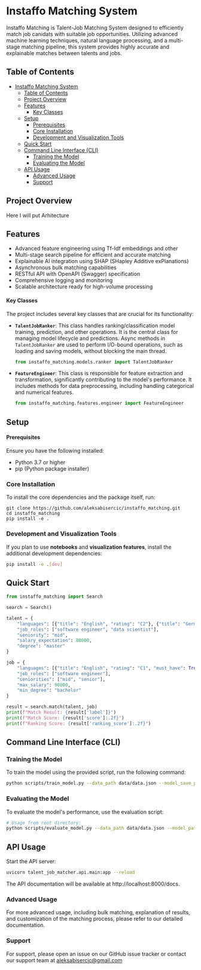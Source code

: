 # Instaffo Matching System

Instaffo Matching is Talent-Job Matching System designed to efficiently match job canidats with suitable job opportunities. Utilizing advanced machine learning techniques, natural language processing, and a multi-stage matching pipeline, this system provides highly accurate and explainable matches between talents and jobs.

## Table of Contents

- [Instaffo Matching System](#instaffo-matching-system)
  - [Table of Contents](#table-of-contents)
  - [Project Overview](#project-overview)
  - [Features](#features)
      - [Key Classes](#key-classes)
  - [Setup](#setup)
      - [Prerequisites](#prerequisites)
    - [Core Installation](#core-installation)
    - [Development and Visualization Tools](#development-and-visualization-tools)
  - [Quick Start](#quick-start)
  - [Command Line Interface (CLI)](#command-line-interface-cli)
    - [Training the Model](#training-the-model)
    - [Evaluating the Model](#evaluating-the-model)
  - [API Usage](#api-usage)
    - [Advanced Usage](#advanced-usage)
    - [Support](#support)

## Project Overview

Here I will put Arhitecture

## Features

- Advanced feature engineering using Tf-Idf embeddings and other
- Multi-stage search pipeline for efficient and accurate matching
- Explainable AI integration using SHAP (SHapley Additive exPlanations)
- Asynchronous bulk matching capabilities
- RESTful API with OpenAPI (Swagger) specification
- Comprehensive logging and monitoring
- Scalable architecture ready for high-volume processing

#### Key Classes

The project includes several key classes that are crucial for its functionality:

- **`TalentJobRanker`**: This class handles ranking/classification model training, prediction, and other operations. It is the central class for managing model lifecycle and predictions. Async methods in `TalentJobRanker` are used to perform I/O-bound operations, such as loading and saving models, without blocking the main thread. 
  
  ```python
  from instaffo_matching.models.ranker import TalentJobRanker
  ```

- **`FeatureEngineer`**: This class is responsible for feature extraction and transformation, significantly contributing to the model's performance. It includes methods for data preprocessing, including handling categorical and numerical features.

  ```python
  from instaffo_matching.features.engineer import FeatureEngineer
  ```

## Setup

#### Prerequisites

Ensure you have the following installed:
- Python 3.7 or higher
- pip (Python package installer)

### Core Installation

To install the core dependencies and the package itself, run:
```
git clone https://github.com/aleksabisercic/instaffo_matching.git
cd instaffo_matching
pip install -e .
```

### Development and Visualization Tools

If you plan to use **notebooks** and **visualization features**, install the additional development dependencies:

```bash
pip install -e .[dev]
```

## Quick Start

```python
from instaffo_matching import Search

search = Search()

talent = {
    "languages": [{"title": "English", "rating": "C2"}, {"title": "German", "rating": "B2"}],
    "job_roles": ["software engineer", "data scientist"],
    "seniority": "mid",
    "salary_expectation": 80000,
    "degree": "master"
}

job = {
    "languages": [{"title": "English", "rating": "C1", "must_have": True}],
    "job_roles": ["software engineer"],
    "seniorities": ["mid", "senior"],
    "max_salary": 90000,
    "min_degree": "bachelor"
}

result = search.match(talent, job)
print(f"Match Result: {result['label']}")
print(f"Match Score: {result['score']:.2f}")
print(f"Ranking Score: {result['ranking_score']:.2f}")
```

## Command Line Interface (CLI)

### Training the Model

To train the model using the provided script, run the following command:

```bash
python scripts/train_model.py --data_path data/data.json --model_save_path models_artifacts/
```

### Evaluating the Model

To evaluate the model's performance, use the evaluation script:

```bash
# Usage from root directory:
python scripts/evaluate_model.py --data_path data/data.json --model_path ./models_artifacts/model_03_08_2024.joblib
```

## API Usage

Start the API server:

```bash
uvicorn talent_job_matcher.api.main:app --reload
```

The API documentation will be available at http://localhost:8000/docs.

### Advanced Usage

For more advanced usage, including bulk matching, explanation of results, and customization of the matching process, please refer to our detailed documentation.

### Support

For support, please open an issue on our GitHub issue tracker or contact our support team at aleksabisercic@gmail.com
